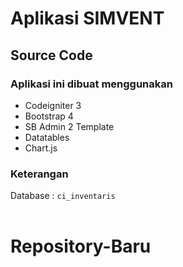 # Aplikasi SIMVENT<br/>
## Source Code<br/>

### Aplikasi ini dibuat menggunakan
- Codeigniter 3
- Bootstrap 4
- SB Admin 2 Template
- Datatables
- Chart.js

### Keterangan <br/>
Database : <code>ci_inventaris</code><br/>
<br/>
# Repository-Baru
